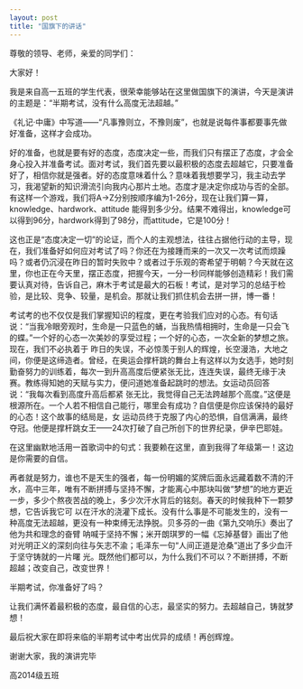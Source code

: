 ```yaml
---
layout: post
title: "国旗下的讲话"
---
```

尊敬的领导、老师，亲爱的同学们：

大家好！

我是来自高一五班的学生代表，很荣幸能够站在这里做国旗下的演讲，今天是演讲的主题是：“半期考试，没有什么高度无法超越。”

《礼记·中庸》中写道——“凡事豫则立，不豫则废”，也就是说每件事都要事先做好准备，这样才会成功。

好的准备，也就是要有好的态度，态度决定一些，而我们只有摆正了态度，才会全身心投入并准备考试。面对考试，我们首先要以最积极的态度去超越它，只要准备好了，相信你就是强者。好的态度意味着什么？意味着我想要学习，我主动去学习，我渴望新的知识滑流引向我内心那片土地。态度才是决定你成功与否的全部。有这样一个游戏，我们将A→Z分别按顺序编为1-26分，现在让我们算一算，knowledge、hardwork、attitude 能得到多少分。结果不难得出，knowledge可以得到96分，hardwork得到了98分，而attitude，它是100分！

这也正是“态度决定一切”的论证，而个人的主观想法，往往占据他行动的主导，现在，我们准备好如何应对考试了吗？你还在为接踵而来的一次又一次考试而烦躁吗？或者仍沉浸在昨日的暂时失败中？或者过于乐观的寄希望于明朝？今天就在这里，你也正在今天里，摆正态度，把握今天，一分一秒同样能够创造精彩！我们需要认真对待，告诉自己，麻木于考试是最大的石板！考试，是对学习的总结于检验，是比较、竞争、较量，是机会。那就让我们抓住机会去拼一拼，博一番！

考试考的也不仅仅是我们掌握知识的程度，更在考验我们应对的心态。有句话说：“当我冷眼旁观时，生命是一只蓝色的蛹，当我热情相拥时，生命是一只会飞的蝶。”一个好的心态一次美妙的享受过程；一个好的心态，一次全新的梦想之旅。现在，我们不必执着于 昨日的失误，不必惊羡于别人的辉煌，长空漫浩，大地之间，你便是这缔造者。曾经，在奥运会撑杆跳的舞台上有这样以为女选手，她时刻勤奋努力的训练着，每次一到升高高度后便紧张无比，连连失误，最终无缘于决赛。教练得知她的天赋与实力，便问道她准备起跳时的想法。女运动员回答说：“我每次看到高度升高后都紧 张无比，我觉得自己无法跨越那个高度。”这便是根源所在。一个人若不相信自己能行，哪里会有成功？自信便是你应该保持的最好的心态！这个故事的结局是，女 运动员终于克服了内心的恐惧，自信满满，最终夺冠。他便是撑杆跳女王——24次打破了自己所创下的世界纪录，伊辛巴耶娃。

在这里幽默地活用一首歌词中的句式：我要赖在这里，直到我得了年级第一！这边是你需要的自信。

再者就是努力，谁也不是天生的强者，每一份明媚的奖牌后面永远藏着数不清的汗水，高中三年，唯有不断拼搏与坚持不懈，才能离心中那块叫做“梦想”的地方更近一步，多少个熬夜苦战的晚上，多少次汗水背后的铭刻。春天的时候我种下一颗梦想，它告诉我它可 以在汗水的浇灌下成长。没有什么事是不可能发生的，没有一种高度无法超越，更没有一种束缚无法挣脱。贝多芬的一曲《第九交响乐》奏出了他为共和理念的奋臂 呐喊于坚持不懈；米开朗琪罗的一幅《忘掉基督》画出了他对光明正义的深刻向往与矢志不渝；毛泽东一句“人间正道是沧桑”道出了多少血汗于坚守铸就的一片曙 光。既然他们都可以，为什么我们不可以？不断拼搏，不断超越；改变自己，改变世界！

半期考试，你准备好了吗？

让我们满怀着最积极的态度，最自信的心志，最坚实的努力。去超越自己，铸就梦想！

最后祝大家在即将来临的半期考试中考出优异的成绩！再创辉煌。

谢谢大家，我的演讲完毕

高2014级五班

